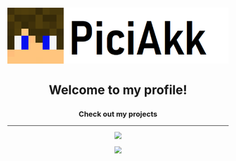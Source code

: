 ![My logo](https://github.com/PiciAkk/piciakk/blob/main/images/myLogo.png?raw=true)
# <p align="center">Welcome to my profile!</p>
### <p align="center">Check out my projects</p>
---
<p align="center"> <img src="https://via.placeholder.com/350x150"> </p>
<div style="text-align:center"> <img src="https://via.placeholder.com/350x150"> </div>
<!--
**PiciAkk/piciakk** is a ✨ _special_ ✨ repository because its `README.md` (this file) appears on your GitHub profile.

Here are some ideas to get you started:

- 🔭 I’m currently working on ...
- 🌱 I’m currently learning ...
- 👯 I’m looking to collaborate on ...
- 🤔 I’m looking for help with ...
- 💬 Ask me about ...
- 📫 How to reach me: ...
- 😄 Pronouns: ...
- ⚡ Fun fact: ...
-->
